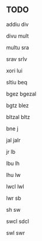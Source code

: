 ## TODO
  addiu
  div
  
  divu
  mult
  
  multu
  sra
  
  srav
  srlv
  
  xori
  lui
  
  sltiu
  beq
  
  bgez
  bgezal
  
  bgtz
  blez
  
  bltzal
  bltz
  
  bne
  j
  
  jal
  jalr
  
  jr
  lb
  
  lbu
  lh
  
  lhu
  lw
  
  lwcl
  lwl
  
  lwr
  sb
  
  sh
  sw
  
  swcl
  sdcl
  
  swl
  swr

